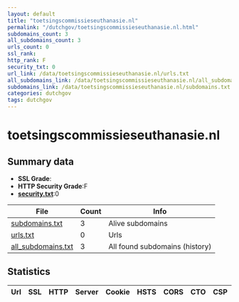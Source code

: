 ```yaml
---
layout: default
title: "toetsingscommissieseuthanasie.nl"
permalink: "/dutchgov/toetsingscommissieseuthanasie.nl.html"
subdomains_count: 3
all_subdomains_count: 3
urls_count: 0
ssl_rank: 
http_rank: F
security_txt: 0
url_link: /data/toetsingscommissieseuthanasie.nl/urls.txt
all_subdomains_link: /data/toetsingscommissieseuthanasie.nl/all_subdomains.txt
subdomains_link: /data/toetsingscommissieseuthanasie.nl/subdomains.txt
categories: dutchgov
tags: dutchgov
---
```



# toetsingscommissieseuthanasie.nl
## Summary data


 - **SSL Grade**:
 - **HTTP Security Grade**:F
 - **[security.txt](https://www.digitaleoverheid.nl/nieuws/standaard-security-txt-nu-verplicht-voor-overheid/)**:0


| File       | Count | Info |
|------------|-------|------|
|[subdomains.txt](/DutchGovScope/data/toetsingscommissieseuthanasie.nl/subdomains.txt)|3|Alive subdomains|
|[urls.txt](/DutchGovScope/data/toetsingscommissieseuthanasie.nl/urls.txt)|0|Urls|
|[all_subdomains.txt](/DutchGovScope/data/toetsingscommissieseuthanasie.nl/all_subdomains.txt)|3|All found subdomains (history)|


## Statistics


| Url | SSL | HTTP | Server | Cookie | HSTS | CORS | CTO | CSP | XFO | XXP | RP |FP| Tech |Title |
|--------|-------|-------|------|------|------|------|------|------|------|------|------|------|------|------|


